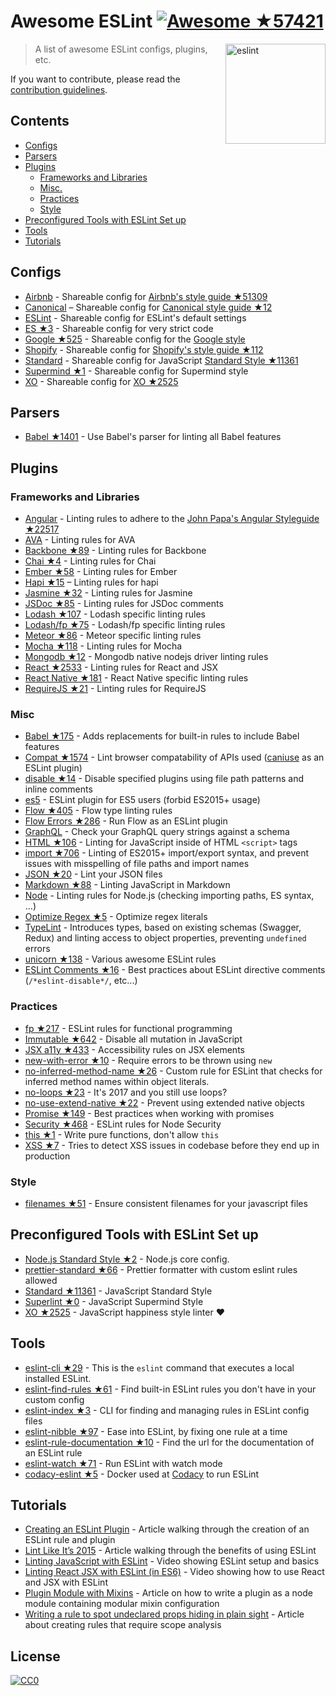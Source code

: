 # Awesome ESLint [![Awesome](https://cdn.rawgit.com/sindresorhus/awesome/d7305f38d29fed78fa85652e3a63e154dd8e8829/media/badge.svg) ★57421](https://github.com/sindresorhus/awesome)

[<img src="http://eslint.org/img/logo.svg" width="160" align="right" alt="eslint">](http://eslint.org)

> A list of awesome ESLint configs, plugins, etc.

If you want to contribute, please read the [contribution guidelines](contributing.md).

## Contents

- [Configs](#configs)
- [Parsers](#parsers)
- [Plugins](#plugins)
  - [Frameworks and Libraries](#frameworks-and-libraries)
  - [Misc.](#misc)
  - [Practices](#practices)
  - [Style](#style)
- [Preconfigured Tools with ESLint Set up](#preconfigured-tools-with-eslint-set-up)
- [Tools](#tools)
- [Tutorials](#tutorials)

## Configs

- [Airbnb](https://github.com/airbnb/javascript/tree/master/packages/eslint-config-airbnb) - Shareable config for [Airbnb's style guide ★51309](https://github.com/airbnb/javascript)
- [Canonical](https://github.com/gajus/eslint-config-canonical) – Shareable config for [Canonical style guide ★12](https://github.com/gajus/canonical)
- [ESLint](https://github.com/eslint/eslint/tree/master/packages/eslint-config-eslint) - Shareable config for ESLint's default settings
- [ES ★3](https://github.com/thenativeweb/eslint-config-es) - Shareable config for very strict code
- [Google ★525](https://github.com/google/eslint-config-google) - Shareable config for the [Google style](http://google.github.io/styleguide/javascriptguide.xml)
- [Shopify](https://github.com/Shopify/eslint-plugin-shopify) - Shareable config for [Shopify's style guide ★112](https://github.com/Shopify/javascript)
- [Standard](https://github.com/feross/eslint-config-standard) - Shareable config for JavaScript [Standard Style ★11361](https://github.com/feross/standard)
- [Supermind ★1](https://github.com/supermind/eslint-config-supermind) - Shareable config for Supermind style
- [XO](https://github.com/sindresorhus/eslint-config-xo) - Shareable config for [XO ★2525](https://github.com/sindresorhus/xo)

## Parsers

- [Babel ★1401](https://github.com/babel/babel-eslint) - Use Babel's parser for linting all Babel features

## Plugins

### Frameworks and Libraries

- [Angular](https://github.com/Gillespie59/eslint-plugin-angular) - Linting rules to adhere to the [John Papa's Angular Styleguide ★22517](https://github.com/johnpapa/angular-styleguide)
- [AVA](https://github.com/sindresorhus/eslint-plugin-ava) - Linting rules for AVA
- [Backbone ★89](https://github.com/ilyavolodin/eslint-plugin-backbone) - Linting rules for Backbone
- [Chai ★4](https://github.com/turbo87/eslint-plugin-chai-expect) - Linting rules for Chai
- [Ember ★58](https://github.com/netguru/eslint-plugin-ember) - Linting rules for Ember
- [Hapi ★15](https://github.com/continuationlabs/eslint-plugin-hapi) – Linting rules for hapi
- [Jasmine ★32](https://github.com/tlvince/eslint-plugin-jasmine) - Linting rules for Jasmine
- [JSDoc ★85](https://github.com/gajus/eslint-plugin-jsdoc) - Linting rules for JSDoc comments
- [Lodash ★107](https://github.com/wix/eslint-plugin-lodash) - Lodash specific linting rules
- [Lodash/fp ★75](https://github.com/jfmengels/eslint-plugin-lodash-fp) - Lodash/fp specific linting rules
- [Meteor ★86](https://github.com/dferber90/eslint-plugin-meteor) - Meteor specific linting rules
- [Mocha ★118](https://github.com/lo1tuma/eslint-plugin-mocha) - Linting rules for Mocha
- [Mongodb ★12](https://github.com/nfroidure/eslint-plugin-mongodb) - Mongodb native nodejs driver linting rules
- [React ★2533](https://github.com/yannickcr/eslint-plugin-react) - Linting rules for React and JSX
- [React Native ★181](https://github.com/Intellicode/eslint-plugin-react-native) - React Native specific linting rules
- [RequireJS ★21](https://github.com/cvisco/eslint-plugin-requirejs) - Linting rules for RequireJS

### Misc

- [Babel ★175](https://github.com/babel/eslint-plugin-babel) - Adds replacements for built-in rules to include Babel features
- [Compat ★1574](https://github.com/amilajack/eslint-plugin-compat) - Lint browser compatability of APIs used ([caniuse](http://caniuse.com/#search=fetch) as an ESLint plugin)
- [disable ★14](https://github.com/mradionov/eslint-plugin-disable) - Disable specified plugins using file path patterns and inline comments
- [es5](https://github.com/nkt/eslint-plugin-es5) - ESLint plugin for ES5 users (forbid ES2015+ usage)
- [Flow ★405](https://github.com/gajus/eslint-plugin-flowtype) - Flow type linting rules
- [Flow Errors ★286](https://github.com/amilajack/eslint-plugin-flowtype-errors) - Run Flow as an ESLint plugin
- [GraphQL](https://github.com/apollostack/eslint-plugin-graphql) - Check your GraphQL query strings against a schema
- [HTML ★106](https://github.com/BenoitZugmeyer/eslint-plugin-html) - Linting for JavaScript inside of HTML `<script>` tags
- [import ★706](https://github.com/benmosher/eslint-plugin-import) - Linting of ES2015+  import/export syntax, and prevent issues with misspelling of file paths and import names
- [JSON ★20](https://github.com/azeemba/eslint-plugin-json) - Lint your JSON files
- [Markdown ★88](https://github.com/eslint/eslint-plugin-markdown) - Linting JavaScript in Markdown
- [Node](https://github.com/mysticatea/eslint-plugin-node) - Linting rules for Node.js (checking importing paths, ES syntax, ...)
- [Optimize Regex ★5](https://github.com/BrainMaestro/eslint-plugin-optimize-regex) - Optimize regex literals
- [TypeLint](https://github.com/yarax/typelint) - Introduces types, based on existing schemas (Swagger, Redux) and linting access to object properties, preventing `undefined` errors
- [unicorn ★138](https://github.com/sindresorhus/eslint-plugin-unicorn) - Various awesome ESLint rules
- [ESLint Comments ★16](https://github.com/mysticatea/eslint-plugin-eslint-comments) - Best practices about ESLint directive comments (`/*eslint-disable*/`, etc...)

### Practices

- [fp ★217](https://github.com/jfmengels/eslint-plugin-fp) - ESLint rules for functional programming
- [Immutable ★642](https://github.com/jhusain/eslint-plugin-immutable) - Disable all mutation in JavaScript
- [JSX a11y ★433](https://github.com/evcohen/eslint-plugin-jsx-a11y) - Accessibility rules on JSX elements
- [new-with-error ★10](https://github.com/Trott/eslint-plugin-new-with-error) - Require errors to be thrown using `new`
- [no-inferred-method-name ★26](https://github.com/johnstonbl01/eslint-no-inferred-method-name) - Custom rule for ESLint that checks for inferred method names within object literals.
- [no-loops ★23](https://github.com/buildo/eslint-plugin-no-loops) - It's 2017 and you still use loops?
- [no-use-extend-native ★22](https://github.com/dustinspecker/eslint-plugin-no-use-extend-native) - Prevent using extended native objects
- [Promise ★149](https://github.com/xjamundx/eslint-plugin-promise) - Best practices when working with promises
- [Security ★468](https://github.com/nodesecurity/eslint-plugin-security) - ESLint rules for Node Security
- [this ★1](https://github.com/matijs/eslint-plugin-this) - Write pure functions, don't allow `this`
- [XSS ★7](https://github.com/Rantanen/eslint-plugin-xss) - Tries to detect XSS issues in codebase before they end up in production

### Style

- [filenames ★51](https://github.com/selaux/eslint-plugin-filenames) - Ensure consistent filenames for your javascript files

## Preconfigured Tools with ESLint Set up

- [Node.js Standard Style ★2](https://github.com/geek/node-style) - Node.js core config.
- [prettier-standard ★66](https://github.com/sheerun/prettier-standard) - Prettier formatter with custom eslint rules allowed
- [Standard ★11361](https://github.com/feross/standard) - JavaScript Standard Style
- [Superlint ★0](https://github.com/supermind/superlint) - JavaScript Supermind Style
- [XO ★2525](https://github.com/sindresorhus/xo) - JavaScript happiness style linter ❤️

## Tools

- [eslint-cli ★29](https://github.com/mysticatea/eslint-cli) - This is the `eslint` command that executes a local installed ESLint.
- [eslint-find-rules ★61](https://github.com/sarbbottam/eslint-find-rules) - Find built-in ESLint rules you don't have in your custom config
- [eslint-index ★3](https://github.com/wagerfield/eslint-index) - CLI for finding and managing rules in ESLint config files
- [eslint-nibble ★97](https://github.com/IanVS/eslint-nibble) - Ease into ESLint, by fixing one rule at a time
- [eslint-rule-documentation ★10](https://github.com/jfmengels/eslint-rule-documentation) - Find the url for the documentation of an ESLint rule
- [eslint-watch ★71](https://github.com/rizowski/eslint-watch) - Run ESLint with watch mode
- [codacy-eslint ★5](https://github.com/codacy/codacy-eslint) - Docker used at [Codacy](https://www.codacy.com) to run ESLint

## Tutorials

- [Creating an ESLint Plugin](https://medium.com/tumblbug-engineering/creating-an-eslint-plugin-87f1cb42767f) - Article walking through the creation of an ESLint rule and plugin
- [Lint Like It’s 2015](https://medium.com/@dan_abramov/lint-like-it-s-2015-6987d44c5b48#.5p3yk0b03) - Article walking through the benefits of using ESLint
- [Linting JavaScript with ESLint](https://egghead.io/lessons/javascript-linting-javascript-with-eslint) - Video showing ESLint setup and basics
- [Linting React JSX with ESLint (in ES6)](https://egghead.io/lessons/react-linting-react-jsx-with-eslint-in-es6) - Video showing how to use React and JSX with ESLint
- [Plugin Module with Mixins](https://akullpp.com/eslint-integration) - Article on how to write a plugin as a node module containing modular mixin configuration
- [Writing a rule to spot undeclared props hiding in plain sight](http://blog.cowchimp.com/writing-a-custom-eslint-rule-to-spot-undeclared-props/) - Article about creating rules that require scope analysis

## License

[![CC0](https://i.creativecommons.org/p/zero/1.0/88x31.png)](https://creativecommons.org/publicdomain/zero/1.0/)
